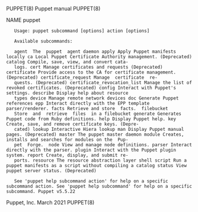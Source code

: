 PUPPET(8)                                                                              Puppet manual                                                                             PUPPET(8)

NAME
       puppet

       Usage: puppet subcommand [options] action [options]

       Available subcommands:

       agent  The  puppet  agent daemon apply Apply Puppet manifests locally ca Local Puppet Certificate Authority management. (Deprecated) catalog Compile, save, view, and convert cata‐
       logs. cert Manage certificates and requests (Deprecated) certificate Provide access to the CA for certificate management. (Deprecated) certificate_request Manage  certificate  re‐
       quests. (Deprecated) certificate_revocation_list Manage the list of revoked certificates. (Deprecated) config Interact with Puppet's settings. describe Display help about resource
       types device Manage remote network devices doc Generate Puppet references epp Interact directly with the EPP template parser/renderer. facts Retrieve and store  facts.  filebucket
       Store  and  retrieve  files  in a filebucket generate Generates Puppet code from Ruby definitions. help Display Puppet help. key Create, save, and remove certificate keys. (Depre‐
       cated) lookup Interactive Hiera lookup man Display Puppet manual pages. (Deprecated) master The puppet master daemon module Creates, installs and searches for modules on the  Pup‐
       pet  Forge.  node View and manage node definitions. parser Interact directly with the parser. plugin Interact with the Puppet plugin system. report Create, display, and submit re‐
       ports. resource The resource abstraction layer shell script Run a puppet manifests as a script without compiling a catalog status View puppet server status. (Deprecated)

       See 'puppet help subcommand action' for help on a specific subcommand action. See 'puppet help subcommand' for help on a specific subcommand. Puppet v5.5.22

Puppet, Inc.                                                                            March 2021                                                                               PUPPET(8)

